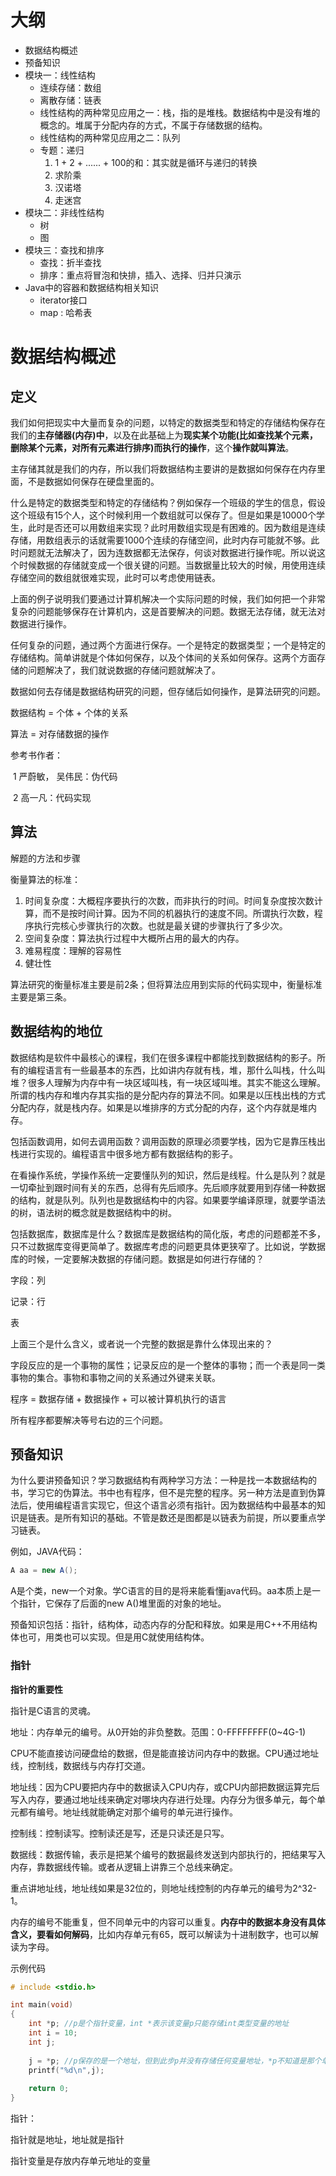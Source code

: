 # 大纲

- 数据结构概述
- 预备知识
- 模块一：线性结构
  - 连续存储：数组
  - 离散存储：链表
  - 线性结构的两种常见应用之一：栈，指的是堆栈。数据结构中是没有堆的概念的。堆属于分配内存的方式，不属于存储数据的结构。
  - 线性结构的两种常见应用之二：队列
  - 专题：递归
    1. 1 + 2 + ...... + 100的和：其实就是循环与递归的转换
    2. 求阶乘
    3. 汉诺塔
    4. 走迷宫
- 模块二：非线性结构
  - 树
  - 图
- 模块三：查找和排序
  - 查找：折半查找
  - 排序：重点将冒泡和快排，插入、选择、归并只演示
- Java中的容器和数据结构相关知识
  - iterator接口
  - map : 哈希表

# 数据结构概述

## 定义

我们如何把现实中大量而复杂的问题，以特定的数据类型和特定的存储结构保存在我们的**主存储器(内存)中**，以及在此基础上为**现实某个功能(比如查找某个元素，删除某个元素，对所有元素进行排序)而执行的操作**，这个**操作就叫算法**。

主存储其就是我们的内存，所以我们将数据结构主要讲的是数据如何保存在内存里面，不是数据如何保存在硬盘里面的。

什么是特定的数据类型和特定的存储结构？例如保存一个班级的学生的信息，假设这个班级有15个人，这个时候利用一个数组就可以保存了。但是如果是10000个学生，此时是否还可以用数组来实现？此时用数组实现是有困难的。因为数组是连续存储，用数组表示的话就需要1000个连续的存储空间，此时内存可能就不够。此时问题就无法解决了，因为连数据都无法保存，何谈对数据进行操作呢。所以说这个时候数据的存储就变成一个很关键的问题。当数据量比较大的时候，用使用连续存储空间的数组就很难实现，此时可以考虑使用链表。

上面的例子说明我们要通过计算机解决一个实际问题的时候，我们如何把一个非常复杂的问题能够保存在计算机内，这是首要解决的问题。数据无法存储，就无法对数据进行操作。

任何复杂的问题，通过两个方面进行保存。一个是特定的数据类型；一个是特定的存储结构。简单讲就是个体如何保存，以及个体间的关系如何保存。这两个方面存储的问题解决了，我们就说数据的存储问题就解决了。

数据如何去存储是数据结构研究的问题，但存储后如何操作，是算法研究的问题。

数据结构 = 个体 + 个体的关系

算法 = 对存储数据的操作

参考书作者：

​	1 严蔚敏， 吴伟民：伪代码

​	2 高一凡：代码实现

## 算法

解题的方法和步骤

衡量算法的标准：

1. 时间复杂度：大概程序要执行的次数，而非执行的时间。时间复杂度按次数计算，而不是按时间计算。因为不同的机器执行的速度不同。所谓执行次数，程序执行完核心步骤执行的次数。也就是最关键的步骤执行了多少次。
2. 空间复杂度：算法执行过程中大概所占用的最大的内存。
3. 难易程度：理解的容易性
4. 健壮性

算法研究的衡量标准主要是前2条；但将算法应用到实际的代码实现中，衡量标准主要是第三条。

## 数据结构的地位

数据结构是软件中最核心的课程，我们在很多课程中都能找到数据结构的影子。所有的编程语言有一些最基本的东西，比如讲内存就有栈，堆，那什么叫栈，什么叫堆？很多人理解为内存中有一块区域叫栈，有一块区域叫堆。其实不能这么理解。所谓的栈内存和堆内存其实指的是分配内存的算法不同。如果是以压栈出栈的方式分配内存，就是栈内存。如果是以堆排序的方式分配的内存，这个内存就是堆内存。

包括函数调用，如何去调用函数？调用函数的原理必须要学栈，因为它是靠压栈出栈进行实现的。编程语言中很多地方都有数据结构的影子。

在看操作系统，学操作系统一定要懂队列的知识，然后是线程。什么是队列？就是一切牵扯到跟时间有关的东西，总得有先后顺序。先后顺序就要用到存储一种数据的结构，就是队列。队列也是数据结构中的内容。如果要学编译原理，就要学语法的树，语法树的概念就是数据结构中的树。

包括数据库，数据库是什么？数据库是数据结构的简化版，考虑的问题都差不多，只不过数据库变得更简单了。数据库考虑的问题更具体更狭窄了。比如说，学数据库的时候，一定要解决数据的存储问题。数据是如何进行存储的？

字段：列

记录：行

表

上面三个是什么含义，或者说一个完整的数据是靠什么体现出来的？

字段反应的是一个事物的属性；记录反应的是一个整体的事物；而一个表是同一类事物的集合。事物和事物之间的关系通过外键来关联。

程序 = 数据存储 + 数据操作 + 可以被计算机执行的语言

所有程序都要解决等号右边的三个问题。

## 预备知识

为什么要讲预备知识？学习数据结构有两种学习方法：一种是找一本数据结构的书，学习它的伪算法。书中也有程序，但不是完整的程序。另一种方法是直到伪算法后，使用编程语言实现它，但这个语言必须有指针。因为数据结构中最基本的知识是链表。是所有知识的基础。不管是数还是图都是以链表为前提，所以要重点学习链表。

例如，JAVA代码：

```java
A aa = new A();
```

A是个类，new一个对象。学C语言的目的是将来能看懂java代码。aa本质上是一个指针，它保存了后面的new A()堆里面的对象的地址。

预备知识包括：指针，结构体，动态内存的分配和释放。如果是用C++不用结构体也可，用类也可以实现。但是用C就使用结构体。

### 指针

**指针的重要性**

指针是C语言的灵魂。

地址：内存单元的编号。从0开始的非负整数。范围：0-FFFFFFFF(0~4G-1)

CPU不能直接访问硬盘给的数据，但是能直接访问内存中的数据。CPU通过地址线，控制线，数据线与内存打交道。

地址线：因为CPU要把内存中的数据读入CPU内存，或CPU内部把数据运算完后写入内存，要通过地址线来确定对哪块内存进行处理。内存分为很多单元，每个单元都有编号。地址线就能确定对那个编号的单元进行操作。

控制线：控制读写。控制读还是写，还是只读还是只写。

数据线：数据传输，表示是把某个编号的数据最终发送到内部执行的，把结果写入内存，靠数据线传输。或者从逻辑上讲靠三个总线来确定。

重点讲地址线，地址线如果是32位的，则地址线控制的内存单元的编号为2^32-1。

内存的编号不能重复，但不同单元中的内容可以重复。**内存中的数据本身没有具体含义，要看如何解码**，比如内存单元有65，既可以解读为十进制数字，也可以解读为字母。

示例代码

```c
# include <stdio.h>

int main(void)
{
    int *p; //p是个指针变量，int *表示该变量p只能存储int类型变量的地址
    int i = 10;
    int j;
    
    j = *p; //p保存的是一个地址，但到此步p并没有存储任何变量地址，*p不知道是那个单元的内容
    printf("%d\n",j);
    
    return 0;
}
```

指针：

指针就是地址，地址就是指针

指针变量是存放内存单元地址的变量



